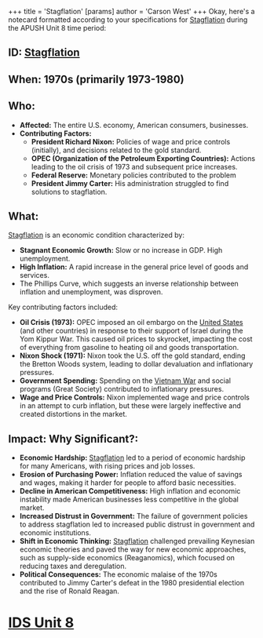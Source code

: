 +++
 title = 'Stagflation'
[params]
	author = 'Carson West'
+++
Okay, here's a notecard formatted according to your specifications for [Stagflation](./../stagflation/) during the APUSH Unit 8 time period:

## ID: [Stagflation](./../stagflation/) 
## When: 1970s (primarily 1973-1980)

## Who:

*   **Affected:** The entire U.S. economy, American consumers, businesses.
*   **Contributing Factors:**
    *   **President Richard Nixon:** Policies of wage and price controls (initially), and decisions related to the gold standard.
    *   **OPEC (Organization of the Petroleum Exporting Countries):** Actions leading to the oil crisis of 1973 and subsequent price increases.
    *   **Federal Reserve:** Monetary policies contributed to the problem
    *   **President Jimmy Carter:** His administration struggled to find solutions to stagflation.

## What:
 [Stagflation](./../stagflation/) is an economic condition characterized by:

*   **Stagnant Economic Growth:** Slow or no increase in GDP. High unemployment.
*   **High Inflation:** A rapid increase in the general price level of goods and services.
*   The Phillips Curve, which suggests an inverse relationship between inflation and unemployment, was disproven.

Key contributing factors included:

*   **Oil Crisis (1973):** OPEC imposed an oil embargo on the [United States](./../united-states/) (and other countries) in response to their support of Israel during the Yom Kippur War. This caused oil prices to skyrocket, impacting the cost of everything from gasoline to heating oil and goods transportation.
*   **Nixon Shock (1971):** Nixon took the U.S. off the gold standard, ending the Bretton Woods system, leading to dollar devaluation and inflationary pressures.
*   **Government Spending:** Spending on the [Vietnam War](./../vietnam-war/) and social programs (Great Society) contributed to inflationary pressures.
*   **Wage and Price Controls:** Nixon implemented wage and price controls in an attempt to curb inflation, but these were largely ineffective and created distortions in the market.

## Impact: Why Significant?:

*   **Economic Hardship:** [Stagflation](./../stagflation/) led to a period of economic hardship for many Americans, with rising prices and job losses.
*   **Erosion of Purchasing Power:** Inflation reduced the value of savings and wages, making it harder for people to afford basic necessities.
*   **Decline in American Competitiveness:** High inflation and economic instability made American businesses less competitive in the global market.
*   **Increased Distrust in Government:** The failure of government policies to address stagflation led to increased public distrust in government and economic institutions.
*   **Shift in Economic Thinking:** [Stagflation](./../stagflation/) challenged prevailing Keynesian economic theories and paved the way for new economic approaches, such as supply-side economics (Reaganomics), which focused on reducing taxes and deregulation.
*   **Political Consequences:** The economic malaise of the 1970s contributed to Jimmy Carter's defeat in the 1980 presidential election and the rise of Ronald Reagan.

# [IDS Unit 8](./../ids-unit-8/)